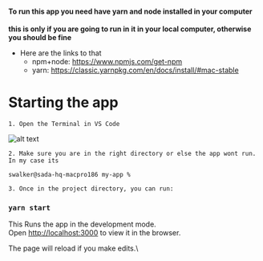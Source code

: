 #### To run this app you need have yarn and node installed in your computer
   **this is only if you are going to run in it in your local computer, otherwise you should be fine**
   - Here are the links to that
       * npm+node: https://www.npmjs.com/get-npm
       * yarn: https://classic.yarnpkg.com/en/docs/install/#mac-stable
        
        
        
# Starting the app

    1. Open the Terminal in VS Code
  
![alt text](https://user-images.githubusercontent.com/75445317/106660410-cfa09d00-6554-11eb-9ea2-5becda5976bf.png)

    2. Make sure you are in the right directory or else the app wont run. In my case its
    
 ```terminal
 swalker@sada-hq-macpro186 my-app %
 ```

    3. Once in the project directory, you can run:

### `yarn start`

This Runs the app in the development mode.\
Open [http://localhost:3000](http://localhost:3000) to view it in the browser.

The page will reload if you make edits.\





